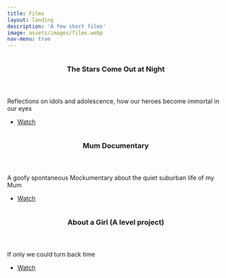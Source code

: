 ```yaml
---
title: Films
layout: landing
description: 'A few short films'
image: assets/images/films.webp
nav-menu: true
---
```


<!-- Main -->
<div id="main">

<!-- Two -->
<section id="two" class="spotlights">
	<section>
		<a href="films/girl.html" class="image">
			<img src="http://i1.ytimg.com/vi/anizFf_niiA/default.jpg" alt="" data-position="center center" />
		</a>
		<div class="content">
			<div class="inner">
				<header class="major">
					<h3>The Stars Come Out at Night</h3>
				</header>
				<p>Reflections on idols and adolescence, how our heroes become immortal in our eyes</p>
				<ul class="actions">
					<li><a href="films/girl.html" class="button">Watch</a></li>
				</ul>
			</div>
		</div>
	</section>
	<section>
		<a href="films/mum.html" class="image">
			<img src="http://i1.ytimg.com/vi/sPlPthUV23c/default.jpg" alt="" data-position="top center" />
		</a>
		<div class="content">
			<div class="inner">
				<header class="major">
					<h3>Mum Documentary</h3>
				</header>
				<p>A goofy spontaneous Mockumentary about the quiet suburban life of my Mum</p>
				<ul class="actions">
					<li><a href="films/mum.html" class="button">Watch</a></li>
				</ul>
			</div>
		</div>
	</section>
	<section>
		<a href="films/girl.html" class="image">
			<img src="http://i1.ytimg.com/vi/vH3aGaYDwl0/default.jpg" alt="" data-position="25% 25%" />
		</a>
		<div class="content">
			<div class="inner">
				<header class="major">
					<h3>About a Girl (A level project)</h3>
				</header>
				<p>If only we could turn back time</p>
				<ul class="actions">
					<li><a href="films/girl.html" class="button">Watch</a></li>
				</ul>
			</div>
		</div>
	</section>
</section>


</div>

